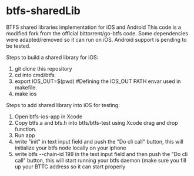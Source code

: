 # btfs-sharedLib
BTFS shared libraries implementation for iOS and Android
This code is a modified fork from the official bittorrent/go-btfs code. Some dependencies were adapted/removed so it can run on iOS. Android support is pending to be tested.

Steps to build a shared library for iOS:

1. git clone this repository
2. cd into cmd/btfs
3. export IOS_OUT=$(pwd) #Defining the IOS_OUT PATH envar used in makefile.
4. make ios


Steps to add shared library into iOS for testing:

1. Open btfs-ios-app in Xcode
2. Copy btfs.a and bfs.h into btfs/btfs-test using Xcode drag and drop function.
3. Run app
4. write "init" in text input field and push the "Do cli call" button, this will initialize your btfs node locally on your iphone
5. write btfs --chain-id 199 in the text input field and then push the "Do cli call" button, this will start running your btfs daemon (make sure you fill up your BTTC address so it can start properly
